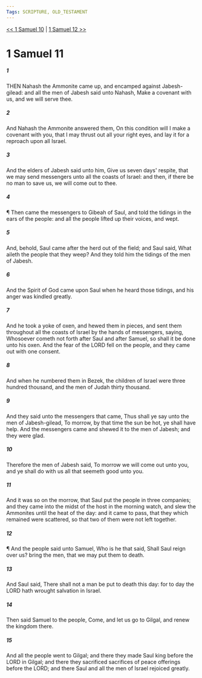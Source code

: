 ```yaml
---
Tags: SCRIPTURE, OLD_TESTAMENT
---
```


[<< 1 Samuel 10](OLD_TESTAMENT/09_1_Samuel/1_Samuel_10.md) | [1 Samuel 12 >>](OLD_TESTAMENT/09_1_Samuel/1_Samuel_12.md)

# 1 Samuel 11

##### 1
 THEN Nahash the Ammonite came up, and encamped against Jabesh-gilead: and all the men of Jabesh said unto Nahash, Make a covenant with us, and we will serve thee.
##### 2
 And Nahash the Ammonite answered them, On this condition will I make a covenant with you, that I may thrust out all your right eyes, and lay it for a reproach upon all Israel.
##### 3
 And the elders of Jabesh said unto him, Give us seven days' respite, that we may send messengers unto all the coasts of Israel: and then, if there be no man to save us, we will come out to thee.
##### 4
 ¶ Then came the messengers to Gibeah of Saul, and told the tidings in the ears of the people: and all the people lifted up their voices, and wept.
##### 5
 And, behold, Saul came after the herd out of the field; and Saul said, What aileth the people that they weep?  And they told him the tidings of the men of Jabesh.
##### 6
 And the Spirit of God came upon Saul when he heard those tidings, and his anger was kindled greatly.
##### 7
 And he took a yoke of oxen, and hewed them in pieces, and sent them throughout all the coasts of Israel by the hands of messengers, saying, Whosoever cometh not forth after Saul and after Samuel, so shall it be done unto his oxen.  And the fear of the LORD fell on the people, and they came out with one consent.
##### 8
 And when he numbered them in Bezek, the children of Israel were three hundred thousand, and the men of Judah thirty thousand.
##### 9
 And they said unto the messengers that came, Thus shall ye say unto the men of Jabesh-gilead, To morrow, by that time the sun be hot, ye shall have help.  And the messengers came and shewed it to the men of Jabesh; and they were glad.
##### 10
 Therefore the men of Jabesh said, To morrow we will come out unto you, and ye shall do with us all that seemeth good unto you.
##### 11
 And it was so on the morrow, that Saul put the people in three companies; and they came into the midst of the host in the morning watch, and slew the Ammonites until the heat of the day: and it came to pass, that they which remained were scattered, so that two of them were not left together.
##### 12
 ¶ And the people said unto Samuel, Who is he that said, Shall Saul reign over us?  bring the men, that we may put them to death.
##### 13
 And Saul said, There shall not a man be put to death this day: for to day the LORD hath wrought salvation in Israel.
##### 14
 Then said Samuel to the people, Come, and let us go to Gilgal, and renew the kingdom there.
##### 15
 And all the people went to Gilgal; and there they made Saul king before the LORD in Gilgal; and there they sacrificed sacrifices of peace offerings before the LORD; and there Saul and all the men of Israel rejoiced greatly.
